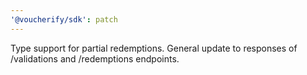 ```yaml
---
'@voucherify/sdk': patch
---
```


Type support for partial redemptions. General update to responses of /validations and /redemptions endpoints.
